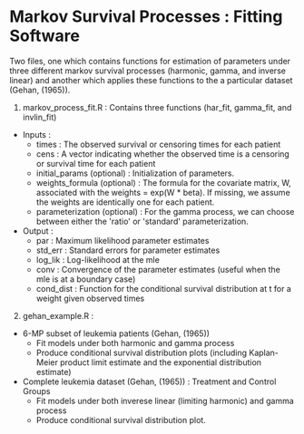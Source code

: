 Markov Survival Processes :  Fitting Software
===============

Two files, one which contains functions for estimation of parameters under three different markov survival processes (harmonic, gamma, and inverse linear) and another which applies these functions to the a particular dataset (Gehan, (1965)).

1.  markov_process_fit.R :  Contains three functions (har_fit, gamma_fit, and invlin_fit)
  * Inputs : 
    * times : The observed survival or censoring times for each patient
    * cens : A vector indicating whether the observed time is a censoring or survival time for each patient
    * initial_params (optional) : Initialization of parameters.
    * weights_formula (optional) : The formula for the covariate matrix, W, associated with the weights = exp(W * beta).  If missing, we assume the weights are identically one for each patient.
    * parameterization (optional) : For the gamma process, we can choose between either the 'ratio' or 'standard' parameterization.
  * Output : 
    * par : Maximum likelihood parameter estimates
    * std_err : Standard errors for parameter estimates
    * log_lik : Log-likelihood at the mle
    * conv : Convergence of the parameter estimates (useful when the mle is at a boundary case)
    * cond_dist : Function for the conditional survival distribution at t for a weight given observed times

2.  gehan_example.R : 
 * 6-MP subset of leukemia patients (Gehan, (1965))
   * Fit models under both harmonic and gamma process
    * Produce conditional survival distribution plots (including Kaplan-Meier product limit estimate and the exponential distribution estimate)
 * Complete leukemia dataset (Gehan, (1965)) : Treatment and Control Groups
   * Fit models under both inverese linear (limiting harmonic) and gamma process
    * Produce conditional survival distribution plot.
